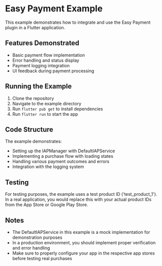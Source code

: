 # Easy Payment Example

This example demonstrates how to integrate and use the Easy Payment plugin in a Flutter application.

## Features Demonstrated

- Basic payment flow implementation
- Error handling and status display
- Payment logging integration
- UI feedback during payment processing

## Running the Example

1. Clone the repository
2. Navigate to the example directory
3. Run `flutter pub get` to install dependencies
4. Run `flutter run` to start the app

## Code Structure

The example demonstrates:
- Setting up the IAPManager with DefaultIAPService
- Implementing a purchase flow with loading states
- Handling various payment outcomes and errors
- Integration with the logging system

## Testing

For testing purposes, the example uses a test product ID ('test_product_1'). In a real application, you would replace this with your actual product IDs from the App Store or Google Play Store.

## Notes

- The DefaultIAPService in this example is a mock implementation for demonstration purposes
- In a production environment, you should implement proper verification and error handling
- Make sure to properly configure your app in the respective app stores before testing real purchases
